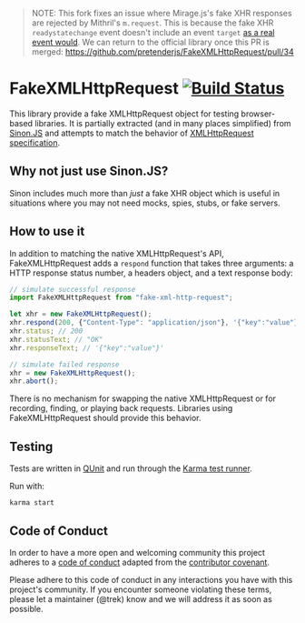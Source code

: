 > NOTE: This fork fixes an issue where Mirage.js's fake XHR responses are rejected by Mithril's `m.request`. This is because the fake XHR `readystatechange` event doesn't include an event `target` [as a real event would](https://github.com/MithrilJS/mithril.js/blob/next/request/request.js#L113). We can return to the official library once this PR is merged: https://github.com/pretenderjs/FakeXMLHttpRequest/pull/34

# FakeXMLHttpRequest [![Build Status](https://travis-ci.org/pretenderjs/FakeXMLHttpRequest.png?branch=master)](https://travis-ci.org/pretenderjs/FakeXMLHttpRequest)

This library provide a fake XMLHttpRequest object for testing browser-based
libraries. It is partially extracted (and in many places simplified) from
[Sinon.JS](http://sinonjs.org/) and attempts to match the behavior of
[XMLHttpRequest specification](http://www.w3.org/TR/XMLHttpRequest/).

## Why not just use Sinon.JS?
Sinon includes much more than _just_ a fake XHR object which is useful in
situations where you may not need mocks, spies, stubs, or fake servers.

## How to use it
In addition to matching the native XMLHttpRequest's API, FakeXMLHttpRequest
adds a `respond` function that takes three arguments: a HTTP response status
number, a headers object, and a text response body:

```javascript
// simulate successful response
import FakeXMLHttpRequest from "fake-xml-http-request";

let xhr = new FakeXMLHttpRequest();
xhr.respond(200, {"Content-Type": "application/json"}, '{"key":"value"}');
xhr.status; // 200
xhr.statusText; // "OK"
xhr.responseText; // '{"key":"value"}'

// simulate failed response
xhr = new FakeXMLHttpRequest();
xhr.abort();
```

There is no mechanism for swapping the native XMLHttpRequest or for
recording, finding, or playing back requests. Libraries using FakeXMLHttpRequest
should provide this behavior.

## Testing
Tests are written in [QUnit](http://qunitjs.com/) and run through the
[Karma test runner](http://karma-runner.github.io/0.10/index.html).

Run with:

```
karma start
```


## Code of Conduct

In order to have a more open and welcoming community this project adheres to a [code of conduct](CONDUCT.md) adapted from the [contributor covenant](http://contributor-covenant.org/).

Please adhere to this code of conduct in any interactions you have with this project's community. If you encounter someone violating these terms, please let a maintainer (@trek) know and we will address it as soon as possible.
